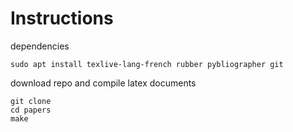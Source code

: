 # Instructions

dependencies

    sudo apt install texlive-lang-french rubber pybliographer git

download repo and compile latex documents

    git clone
    cd papers
    make
